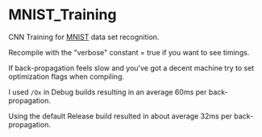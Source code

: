 # MNIST_Training

CNN Training for [MNIST](http://yann.lecun.com/exdb/mnist/) data set recognition.

Recompile with the "verbose" constant = true if you want to see timings.

If back-propagation feels slow and you've got a decent machine try to set optimization flags when compiling.

I used `/Ox` in Debug builds resulting in an average 60ms per back-propagation.

Using the default Release build resulted in about average 32ms per back-propagation.
